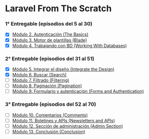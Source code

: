 # Laravel From The Scratch

### 1° Entregable (episodios del 5 al 30)

-   [x] [Módulo 2. Autenticación (The Basics)](./docs/the-basics.md)
-   [x] [Módulo 3. Motor de plantillas (Blade)](./docs/blade.md)
-   [x] [Módulo 4. Trabajando con BD (Working With Databases)](./docs/Working-With-Databases.md)

### 2° Entregable (episodios del 31 al 51)

-   [x] [Módulo 5. Integrar el diseño (Integrate the Design)](./docs/Integrate-the-Design.md)
-   [x] [Módulo 6. Buscar (Search)](./docs/Search.md)
-   [ ] [Módulo 7. Filtrado (Filtering)](./docs/Filtering.md)
-   [ ] [Módulo 8. Paginación (Pagination)](./docs/Pagination.md)
-   [ ] [Módulo 9. Formulario y autenticación (Forms and Authentication)](./docs/Forms-and-Authentication.md)

### 3° Entregable (episodios del 52 al 70)

-   [ ] [Módulo 10. Comentarios (Comments)](./docs/Comments.md)
-   [ ] [Módulo 11. Boletines y APIs (Newsletters and APIs)](./docs/Newsletters-and-APIs.md)
-   [ ] [Módulo 12. Sección de administración (Admin Section)](./docs/Admin-Section.md)
-   [ ] [Módulo 13. Conclusión (Conclusion)](./docs/Conclusion.md)
